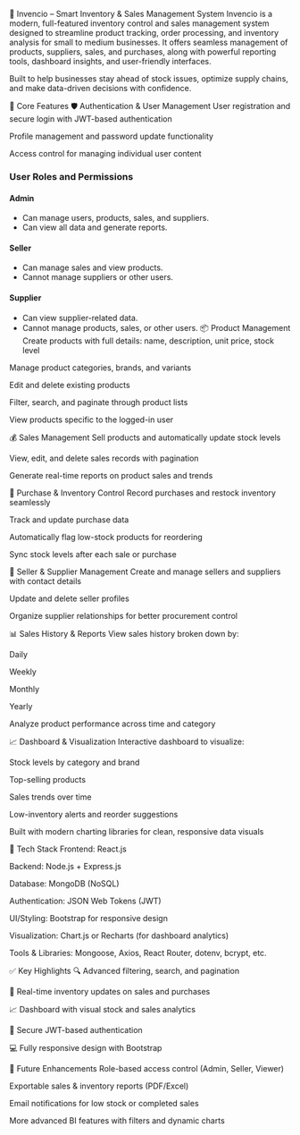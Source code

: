 🚀 Invencio – Smart Inventory & Sales Management System
Invencio is a modern, full-featured inventory control and sales management system designed to streamline product tracking, order processing, and inventory analysis for small to medium businesses.
It offers seamless management of products, suppliers, sales, and purchases, along with powerful reporting tools, dashboard insights, and user-friendly interfaces.

Built to help businesses stay ahead of stock issues, optimize supply chains, and make data-driven decisions with confidence.

🔧 Core Features
🛡️ Authentication & User Management
User registration and secure login with JWT-based authentication

Profile management and password update functionality

Access control for managing individual user content
### User Roles and Permissions

#### Admin
- Can manage users, products, sales, and suppliers.
- Can view all data and generate reports.

#### Seller
- Can manage sales and view products.
- Cannot manage suppliers or other users.

#### Supplier
- Can view supplier-related data.
- Cannot manage products, sales, or other users.
📦 Product Management
Create products with full details: name, description, unit price, stock level

Manage product categories, brands, and variants

Edit and delete existing products

Filter, search, and paginate through product lists

View products specific to the logged-in user

💰 Sales Management
Sell products and automatically update stock levels

View, edit, and delete sales records with pagination

Generate real-time reports on product sales and trends

🛒 Purchase & Inventory Control
Record purchases and restock inventory seamlessly

Track and update purchase data

Automatically flag low-stock products for reordering

Sync stock levels after each sale or purchase

👤 Seller & Supplier Management
Create and manage sellers and suppliers with contact details

Update and delete seller profiles

Organize supplier relationships for better procurement control

📊 Sales History & Reports
View sales history broken down by:

Daily

Weekly

Monthly

Yearly

Analyze product performance across time and category

📈 Dashboard & Visualization
Interactive dashboard to visualize:

Stock levels by category and brand

Top-selling products

Sales trends over time

Low-inventory alerts and reorder suggestions

Built with modern charting libraries for clean, responsive data visuals

🧩 Tech Stack
Frontend: React.js

Backend: Node.js + Express.js

Database: MongoDB (NoSQL)

Authentication: JSON Web Tokens (JWT)

UI/Styling: Bootstrap for responsive design

Visualization: Chart.js or Recharts (for dashboard analytics)

Tools & Libraries: Mongoose, Axios, React Router, dotenv, bcrypt, etc.

✅ Key Highlights
🔍 Advanced filtering, search, and pagination

🔄 Real-time inventory updates on sales and purchases

📈 Dashboard with visual stock and sales analytics

🔐 Secure JWT-based authentication

💻 Fully responsive design with Bootstrap

🚧 Future Enhancements
Role-based access control (Admin, Seller, Viewer)

Exportable sales & inventory reports (PDF/Excel)

Email notifications for low stock or completed sales

More advanced BI features with filters and dynamic charts
